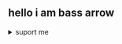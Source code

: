 ## hello i am bass arrow 



<details>

<summary>suport me </summary>

### 🇬🇧way to support me header
### 🇫🇷moyen de me soutenir 
<div align="left">
  <a href="https://fr.tipeee.com/bass-arrow/hosted" target="_blank">
 <img src="https://upload.wikimedia.org/wikipedia/commons/thumb/1/15/Tipeee_logo.svg/1200px-Tipeee_logo.svg.png" height="30" alt="tipeee"  />

